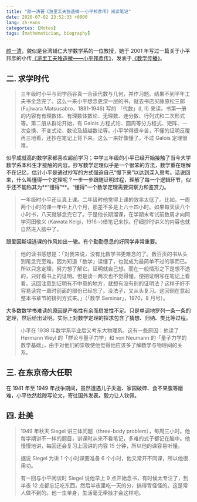 ```yaml
---
title: "颜一清著《游里工夫独造微——小平邦彥传》阅读笔记"
date: 2020-07-02 23:52:33 +0800
lang: zh-Hans
categories: [Notes]
tags: [mathematician, biography]
---
```


[颜一清](https://w3.math.sinica.edu.tw/mathmedia/author18.jsp?query_filter=%E9%A1%8F%E4%B8%80%E6%B8%85)，貌似是台湾辅仁大学数学系的一位教授，她于 2001 年写过一篇关于小平邦彦的小传[《游里工夫独造微——小平邦彥传》](https://web.math.sinica.edu.tw/math_media/d251/25105.pdf)，发表于[《数学传播》](https://web.math.sinica.edu.tw/mathmedia/)。

## 二. 求学时代

> 三年级时小平与同学西谷真一合读代数与几何，并作习题。结果不到半年工夫书全念完了。这么一来小平想念更深一层的书，就去书店买藤原松三郎 (Fujiwara Matsusabro，1881-1946) 写的 「代数」(I, II) 来读。书第一册的内容有有理数体、有理数体数论、无理数、连分数、行列式和二次形式等。第二册从群论开始，有 Galois 方程式论、圆周等分方程式、矩阵、一次变换、不变式论、数论及超越数论等。小平学得很辛苦，不懂的证明反覆再三地看，还抄在笔记上背下来。这么一来好像懂了。不过 Galois 定理很难。

似乎成就高的数学家都喜欢超前学习；中学三年级的小平已经开始接触了当今大学数学系本科生才接触的内容。抄写数学定理似乎是一个很笨的方法，数学重在理解不在记忆，估计小平是通过抄写的方式强迫自己“慢下来”以达到深入思考。话说回来，什么叫懂得一个定理呢？一步一步跟随证明过程，理解了每一个逻辑环节，似乎还不能称其为**“懂得”**。“懂得”一个数学定理需要洞察力和鉴赏力。

> 一年级时小平还认真上课。二年级时他觉得上课的效率太低了。比如，一周两个小时的课一年中上八个月，那差不多是上六十四小时。如果每天读八个小时书，八天就够念完它了。于是他长期溜课，在学期末考试前数周才向同学河田敬义 (Kawata Keigi，1916∼)借笔记来抄。仔细抄时讲义的内容也就自然进入脑中了。

跟爱因斯坦逃课的作风如出一辙。有个勤勤恳恳的好同学非常重要。

> 他的读书感想是：「对我来说，没有比数学书更难念的了。数百页的书从头到尾念完至难。因为知道「数学」读懂了，也就成为最简单不过的事而已。所以只念定理，努力想了解它。证明就自己想。而在一般情形之下是想不透的，只好看书上的证明。但是读一两次也不觉得懂，便把证明写在笔记上看看。这回注意到证明有不中意的地方，就想有没有别的证明法？这样子好不容易读完一章时前面的部份已经忘了。没法子，又从头复习。这回倒在意起整本书章节的排列方式来。」（「数学 Seminar」，1970，8 月号）。

大多数数学书难读的原因是严格性有余而启发性不足。只是单调地罗列一条一条的定理，然后给出证明。实际上对数学定理的探求包含了猜想、归纳、类比等过程。

> 小平在 1938 年数学系毕业后又考东大物理系。这有一些原因：他读了 Hermann Weyl 的「群论与量子力学」和 von Neumann 的「量子力学的数学基础」，由于对他们的崇敬使他觉得他应该多了解数学与物理间的关系。

## 三. 在东京帝大任职

在 1941 年至 1949 年战争期间，虽然遭遇儿子夭逝、家园破碎、食不果腹等磨难，小平依然趁隙写论文，寄往国外发表。毅力让人钦佩。

## 四. 赴美

> 1949 年秋天 Siegel 讲三体问题（three-body problem），每周三小时。他每学期讲不一样的题目，讲课时从来不看笔记，多难的式子都记在脑中。他慢慢地讲，每回还会复习上回讲的内容 15 分钟，所以他的课容易听懂。
>
> 据说 Siegel 为讲 1 个小时课要准备 6 个小时，他又常开不同课，所以他很用功。
>
> 有一回与小平闲谈时 Siegel 说他早上 9 点开始念书，有时候太专注了，到半夜 12 点都忘记吃东西。然后半夜里吃一天的分，搞得胃怪怪的。这是常人做不到的。他一生单身，生活毫无牵挂才会这样吧。
